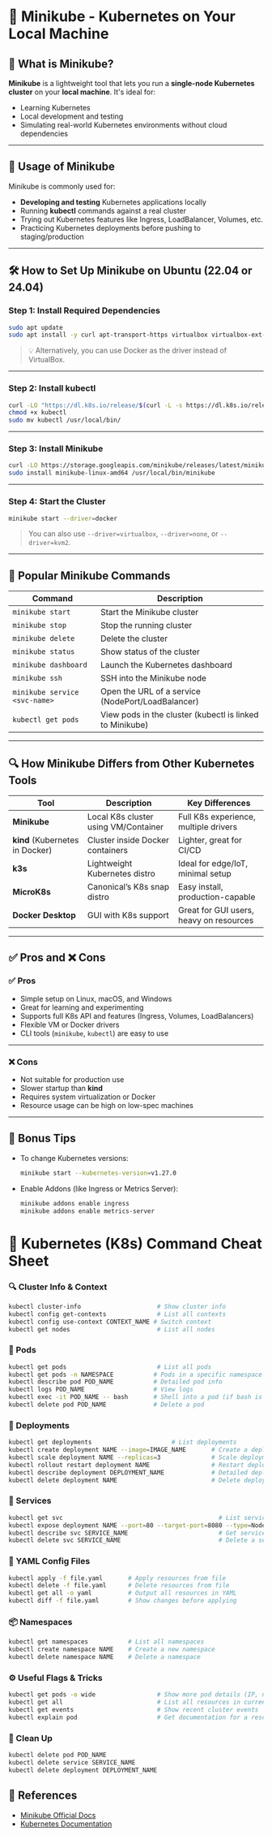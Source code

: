 
# 🐳 Minikube - Kubernetes on Your Local Machine

## 🌟 What is Minikube?

**Minikube** is a lightweight tool that lets you run a **single-node Kubernetes cluster** on your **local machine**. It's ideal for:

- Learning Kubernetes
- Local development and testing
- Simulating real-world Kubernetes environments without cloud dependencies

---

## 🔧 Usage of Minikube

Minikube is commonly used for:

- **Developing and testing** Kubernetes applications locally
- Running **kubectl** commands against a real cluster
- Trying out Kubernetes features like Ingress, LoadBalancer, Volumes, etc.
- Practicing Kubernetes deployments before pushing to staging/production

---

## 🛠️ How to Set Up Minikube on Ubuntu (22.04 or 24.04)

### Step 1: Install Required Dependencies

```bash
sudo apt update
sudo apt install -y curl apt-transport-https virtualbox virtualbox-ext-pack
```

> 💡 Alternatively, you can use Docker as the driver instead of VirtualBox.

---

### Step 2: Install kubectl

```bash
curl -LO "https://dl.k8s.io/release/$(curl -L -s https://dl.k8s.io/release/stable.txt)/bin/linux/amd64/kubectl"
chmod +x kubectl
sudo mv kubectl /usr/local/bin/
```

---

### Step 3: Install Minikube

```bash
curl -LO https://storage.googleapis.com/minikube/releases/latest/minikube-linux-amd64
sudo install minikube-linux-amd64 /usr/local/bin/minikube
```

---

### Step 4: Start the Cluster

```bash
minikube start --driver=docker
```

> You can also use `--driver=virtualbox`, `--driver=none`, or `--driver=kvm2`.

---

## 🧾 Popular Minikube Commands

| Command | Description |
|--------|-------------|
| `minikube start` | Start the Minikube cluster |
| `minikube stop` | Stop the running cluster |
| `minikube delete` | Delete the cluster |
| `minikube status` | Show status of the cluster |
| `minikube dashboard` | Launch the Kubernetes dashboard |
| `minikube ssh` | SSH into the Minikube node |
| `minikube service <svc-name>` | Open the URL of a service (NodePort/LoadBalancer) |
| `kubectl get pods` | View pods in the cluster (kubectl is linked to Minikube) |

---

## 🔍 How Minikube Differs from Other Kubernetes Tools

| Tool | Description | Key Differences |
|------|-------------|-----------------|
| **Minikube** | Local K8s cluster using VM/Container | Full K8s experience, multiple drivers |
| **kind** (Kubernetes in Docker) | Cluster inside Docker containers | Lighter, great for CI/CD |
| **k3s** | Lightweight Kubernetes distro | Ideal for edge/IoT, minimal setup |
| **MicroK8s** | Canonical’s K8s snap distro | Easy install, production-capable |
| **Docker Desktop** | GUI with K8s support | Great for GUI users, heavy on resources |

---

## ✅ Pros and ❌ Cons

### ✅ Pros

- Simple setup on Linux, macOS, and Windows
- Great for learning and experimenting
- Supports full K8s API and features (Ingress, Volumes, LoadBalancers)
- Flexible VM or Docker drivers
- CLI tools (`minikube`, `kubectl`) are easy to use

---

### ❌ Cons

- Not suitable for production use
- Slower startup than **kind**
- Requires system virtualization or Docker
- Resource usage can be high on low-spec machines

---

## 📎 Bonus Tips

- To change Kubernetes versions:
  ```bash
  minikube start --kubernetes-version=v1.27.0
  ```

- Enable Addons (like Ingress or Metrics Server):
  ```bash
  minikube addons enable ingress
  minikube addons enable metrics-server
  ```


# 📘 Kubernetes (K8s) Command Cheat Sheet

### 🔍 Cluster Info & Context
```bash
kubectl cluster-info                     # Show cluster info
kubectl config get-contexts              # List all contexts
kubectl config use-context CONTEXT_NAME # Switch context
kubectl get nodes                        # List all nodes
```

### 🧱 Pods
```bash
kubectl get pods                         # List all pods
kubectl get pods -n NAMESPACE           # Pods in a specific namespace
kubectl describe pod POD_NAME           # Detailed pod info
kubectl logs POD_NAME                   # View logs
kubectl exec -it POD_NAME -- bash       # Shell into a pod (if bash is available)
kubectl delete pod POD_NAME             # Delete a pod
```

### 🚀 Deployments
```bash
kubectl get deployments                      # List deployments
kubectl create deployment NAME --image=IMAGE_NAME       # Create a deployment
kubectl scale deployment NAME --replicas=3              # Scale deployment
kubectl rollout restart deployment NAME                 # Restart deployment
kubectl describe deployment DEPLOYMENT_NAME             # Detailed deployment info
kubectl delete deployment NAME                          # Delete deployment
```
### 🔄 Services
```bash
kubectl get svc                                           # List services
kubectl expose deployment NAME --port=80 --target-port=8080 --type=NodePort  # Expose deployment
kubectl describe svc SERVICE_NAME                         # Get service details
kubectl delete svc SERVICE_NAME                           # Delete a service
```

### 📁 YAML Config Files
```bash
kubectl apply -f file.yaml       # Apply resources from file
kubectl delete -f file.yaml      # Delete resources from file
kubectl get all -o yaml          # Output all resources in YAML
kubectl diff -f file.yaml        # Show changes before applying
```

### 📦 Namespaces
```bash
kubectl get namespaces           # List all namespaces
kubectl create namespace NAME    # Create a new namespace
kubectl delete namespace NAME    # Delete a namespace
```

### ⚙️ Useful Flags & Tricks
```bash
kubectl get pods -o wide                 # Show more pod details (IP, node, etc.)
kubectl get all                          # List all resources in current namespace
kubectl get events                       # Show recent cluster events
kubectl explain pod                      # Get documentation for a resource
```

### 🧹 Clean Up
```bash
kubectl delete pod POD_NAME
kubectl delete service SERVICE_NAME
kubectl delete deployment DEPLOYMENT_NAME
```

## 📘 References

- [Minikube Official Docs](https://minikube.sigs.k8s.io/)
- [Kubernetes Documentation](https://kubernetes.io/docs/home/)

